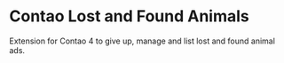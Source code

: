 # Contao Lost and Found Animals

Extension for Contao 4 to give up, manage and list lost and found animal ads.
